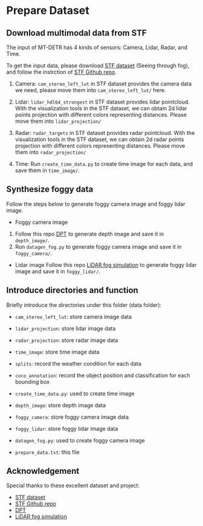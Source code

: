 # Prepare Dataset

## Download multimodal data from STF
The input of MT-DETR has 4 kinds of sensors: Camera, Lidar, Radar, and Time.

To get the input data, please download [STF dataset](https://www.uni-ulm.de/en/in/driveu/projects/dense-datasets/) (Seeing through fog), and follow the instrction of [STF Github repo](https://github.com/princeton-computational-imaging/SeeingThroughFog).

1. Camera: `cam_stereo_left_lut` in STF dataset provides the camera data we need, please move them into `cam_stereo_left_lut/` here.

2. Lidar: `lidar_hdl64_strongest` in STF dataset provides lidar pointcloud. With the visualization tools in the STF dataset, we can obtain 2d lidar points projection with different colors representing distances. Please move them into `lidar_projection/`

3. Radar: `radar_targets` in STF dataset provides radar pointcloud. With the visualization tools in the STF dataset, we can obtain 2d radar points projection with different colors representing distances. Please move them into `radar_projection/`

4. Time: Run `create_time_data.py` to create time image for each data, and save them in `time_image/`.


## Synthesize foggy data

Follow the steps below to generate foggy camera image and foggy lidar image.
- Foggy camera image
1. Follow this repo [DPT](https://github.com/isl-org/DPT) to generate depth image and save it in `depth_image/`.
2. Run `datagen_fog.py` to generate foggy camera image and save it in `foggy_camera/`.

- Lidar image
Follow this repo [LiDAR fog simulation](https://github.com/MartinHahner/LiDAR_fog_sim) to generate foggy lidar image and save it in `foggy_lidar/`.


## Introduce directories and function

Briefly introduce the directories under this folder (data folder):

- `cam_stereo_left_lut`: store camera image data
- `lidar_projection`: store lidar image data
- `radar_projection`: store radar image data
- `time_image`: store time image data
- `splits`: record the weather condition for each data
- `coco_annotation`: record the object position and classification for each bounding box
- `create_time_data.py`: used to create time image

- `depth_image`: store depth image data
- `foggy_camera`: store foggy camera image data
- `foggy_lidar`: store foggy lidar image data
- `datagen_fog.py`: used to create foggy camera image

- `prepare_data.txt`: this file

## Acknowledgement
Special thanks to these excellent dataset and project:
- [STF dataset](https://www.uni-ulm.de/en/in/driveu/projects/dense-datasets/)
- [STF Github repo](https://github.com/princeton-computational-imaging/SeeingThroughFog)
- [DPT](https://github.com/isl-org/DPT)
- [LiDAR fog simulation](https://github.com/MartinHahner/LiDAR_fog_sim)
